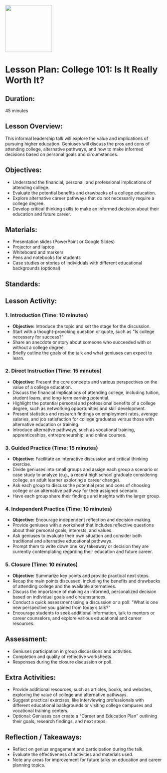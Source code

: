 <img src="https://github.com/Hgp-GeniusLabs/Curriculum/blob/10734f2c827128dde773ea4f266d154d46977866/Org-Wide/Assets/hgp_logo_original.png" width="150"/>

# Lesson Plan: College 101: Is It Really Worth It?

## **Duration:**
45 minutes

## **Lesson Overview:**
This informal leadership talk will explore the value and implications of pursuing higher education. Geniuses will discuss the pros and cons of attending college, alternative pathways, and how to make informed decisions based on personal goals and circumstances.

## **Objectives:**
- Understand the financial, personal, and professional implications of attending college.
- Evaluate the potential benefits and drawbacks of a college education.
- Explore alternative career pathways that do not necessarily require a college degree.
- Develop critical thinking skills to make an informed decision about their education and future career.

## **Materials:**
- Presentation slides (PowerPoint or Google Slides)
- Projector and laptop
- Whiteboard and markers
- Pens and notebooks for students
- Case studies or stories of individuals with different educational backgrounds (optional)

## **Standards:**


## **Lesson Activity:**

### 1. **Introduction (Time: 10 minutes)**
   - **Objective:** Introduce the topic and set the stage for the discussion.
   - Start with a thought-provoking question or quote, such as "Is college necessary for success?"
   - Share an anecdote or story about someone who succeeded with or without a college degree.
   - Briefly outline the goals of the talk and what geniuses can expect to learn.

### 2. **Direct Instruction (Time: 15 minutes)**
   - **Objective:** Present the core concepts and various perspectives on the value of a college education.
   - Discuss the financial implications of attending college, including tuition, student loans, and long-term earning potential.
   - Highlight the potential personal and professional benefits of a college degree, such as networking opportunities and skill development.
   - Present statistics and research findings on employment rates, average salaries, and job satisfaction for college graduates versus those with alternative education or training.
   - Introduce alternative pathways, such as vocational training, apprenticeships, entrepreneurship, and online courses.

### 3. **Guided Practice (Time: 15 minutes)**
   - **Objective:** Facilitate an interactive discussion and critical thinking exercise.
   - Divide geniuses into small groups and assign each group a scenario or case study to analyze (e.g., a recent high school graduate considering college, an adult learner exploring a career change).
   - Ask each group to discuss the potential pros and cons of choosing college or an alternative pathway for their assigned scenario.
   - Have each group share their findings and insights with the larger group.

### 4. **Independent Practice (Time: 10 minutes)**
   - **Objective:** Encourage independent reflection and decision-making.
   - Provide geniuses with a worksheet that includes reflective questions about their personal goals, interests, and values.
   - Ask geniuses to evaluate their own situation and consider both traditional and alternative educational pathways.
   - Prompt them to write down one key takeaway or decision they are currently contemplating regarding their education and future career.

### 5. **Closure (Time: 10 minutes)**
   - **Objective:** Summarize key points and provide practical next steps.
   - Recap the main points discussed, including the benefits and drawbacks of attending college and the available alternatives.
   - Discuss the importance of making an informed, personalized decision based on individual goals and circumstances.
   - Conduct a quick assessment using a discussion or a poll: "What is one new perspective you gained from today’s talk?"
   - Encourage students to seek additional information, talk to mentors or career counselors, and explore various educational and career resources.

## **Assessment:**
- Geniuses participation in group discussions and activities.
- Completion and quality of reflective worksheets.
- Responses during the closure discussion or poll.

## **Extra Activities:**
- Provide additional resources, such as articles, books, and websites, exploring the value of college and alternative pathways.
- Suggest practical exercises, like interviewing professionals with different educational backgrounds or visiting college campuses and vocational training centers.
- Optional: Geniuses can create a "Career and Education Plan" outlining their goals, research findings, and next steps.

## **Reflection / Takeaways:**
- Reflect on genius engagement and participation during the talk.
- Evaluate the effectiveness of activities and materials used.
- Note any areas for improvement for future talks on education and career planning topics.
